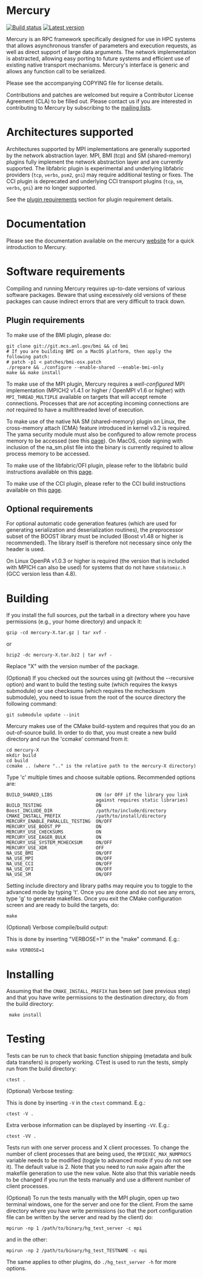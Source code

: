 Mercury
=======
[![Build status][travis-ci-svg]][travis-ci-link]
[![Latest version][mercury-release-svg]][mercury-release-link]

   Mercury is an RPC framework specifically designed for use in HPC systems
   that allows asynchronous transfer of parameters and execution requests,
   as well as direct support of large data arguments. The network implementation
   is abstracted, allowing easy porting to future systems and efficient use
   of existing native transport mechanisms. Mercury's interface is generic
   and allows any function call to be serialized.

   Please see the accompanying COPYING file for license details.

   Contributions and patches are welcomed but require a Contributor License
   Agreement (CLA) to be filled out. Please contact us if you are interested
   in contributing to Mercury by subscribing to the [mailing lists][mailing-lists].

Architectures supported
=======================

   Architectures supported by MPI implementations are generally supported by the
   network abstraction layer. MPI, BMI (tcp) and SM (shared-memory) plugins
   fully implement the network abstraction layer and are currently supported.
   The libfabric plugin is experimental and underlying libfabric providers
   (`tcp`, `verbs`, `psm2`, `gni`) may require additional testing or fixes.
   The CCI plugin is deprecated and underlying CCI transport plugins
   (`tcp`, `sm`, `verbs`, `gni`) are no longer supported.

   See the [plugin requirements](#plugin-requirements) section for
   plugin requirement details.

Documentation
=============

   Please see the documentation available on the mercury [website][documentation]
   for a quick introduction to Mercury.

Software requirements
=====================

   Compiling and running Mercury requires up-to-date versions of various
   software packages. Beware that using excessively old versions of these
   packages can cause indirect errors that are very difficult to track down.

Plugin requirements
-------------------

To make use of the BMI plugin, please do:

    git clone git://git.mcs.anl.gov/bmi && cd bmi
    # If you are building BMI on a MacOS platform, then apply the following patch:
    # patch -p1 < patches/bmi-osx.patch
    ./prepare && ./configure --enable-shared --enable-bmi-only
    make && make install

To make use of the MPI plugin, Mercury requires a _well-configured_ MPI
implementation (MPICH2 v1.4.1 or higher / OpenMPI v1.6 or higher) with
`MPI_THREAD_MULTIPLE` available on targets that will accept remote
connections. Processes that are _not_ accepting incoming connections are
_not_ required to have a multithreaded level of execution.

To make use of the native NA SM (shared-memory) plugin on Linux,
the cross-memory attach (CMA) feature introduced in kernel v3.2 is required.
The yama security module must also be configured to allow remote process memory
to be accessed (see this [page][yama]). On MacOS, code signing with inclusion of
the na_sm.plist file into the binary is currently required to allow process
memory to be accessed.

To make use of the libfabric/OFI plugin, please refer to the libfabric build
instructions available on this [page][libfabric].

To make use of the CCI plugin, please refer to the CCI build instructions
available on this [page][cci].

Optional requirements
---------------------

For optional automatic code generation features (which are used for generating
serialization and deserialization routines), the preprocessor subset of the
BOOST library must be included (Boost v1.48 or higher is recommended).
The library itself is therefore not necessary since only the header is used.

On Linux OpenPA v1.0.3 or higher is required (the version that is included
with MPICH can also be used) for systems that do not have `stdatomic.h`
(GCC version less than 4.8).

Building
========

If you install the full sources, put the tarball in a directory where you
have permissions (e.g., your home directory) and unpack it:

    gzip -cd mercury-X.tar.gz | tar xvf -

   or

    bzip2 -dc mercury-X.tar.bz2 | tar xvf -

Replace "X" with the version number of the package.

(Optional) If you checked out the sources using git (without the --recursive
option) and want to build the testing suite (which requires the kwsys
submodule) or use checksums (which requires the mchecksum submodule), you need
to issue from the root of the source directory the following command:

    git submodule update --init

Mercury makes use of the CMake build-system and requires that you do an
out-of-source build. In order to do that, you must create a new build
directory and run the 'ccmake' command from it:

    cd mercury-X
    mkdir build
    cd build
    ccmake .. (where ".." is the relative path to the mercury-X directory)

Type 'c' multiple times and choose suitable options. Recommended options are:

    BUILD_SHARED_LIBS                ON (or OFF if the library you link
                                     against requires static libraries)
    BUILD_TESTING                    ON
    Boost_INCLUDE_DIR                /path/to/include/directory
    CMAKE_INSTALL_PREFIX             /path/to/install/directory
    MERCURY_ENABLE_PARALLEL_TESTING  ON/OFF
    MERCURY_USE_BOOST_PP             ON
    MERCURY_USE_CHECKSUMS            ON
    MERCURY_USE_EAGER_BULK           ON
    MERCURY_USE_SYSTEM_MCHECKSUM     ON/OFF
    MERCURY_USE_XDR                  OFF
    NA_USE_BMI                       ON/OFF
    NA_USE_MPI                       ON/OFF
    NA_USE_CCI                       ON/OFF
    NA_USE_OFI                       ON/OFF
    NA_USE_SM                        ON/OFF

Setting include directory and library paths may require you to toggle to
the advanced mode by typing 't'. Once you are done and do not see any
errors, type 'g' to generate makefiles. Once you exit the CMake
configuration screen and are ready to build the targets, do:

    make

(Optional) Verbose compile/build output:

This is done by inserting "VERBOSE=1" in the "make" command. E.g.:

    make VERBOSE=1

Installing
==========

Assuming that the `CMAKE_INSTALL_PREFIX` has been set (see previous step)
and that you have write permissions to the destination directory, do
from the build directory:

     make install

Testing
=======

Tests can be run to check that basic function shipping (metadata and bulk
data transfers) is properly working. CTest is used to run the tests,
simply run from the build directory:

    ctest .

(Optional) Verbose testing:

This is done by inserting `-V` in the `ctest` command.  E.g.:

    ctest -V .

Extra verbose information can be displayed by inserting `-VV`. E.g.:

    ctest -VV .

Tests run with one server process and X client processes. To change the
number of client processes that are being used, the `MPIEXEC_MAX_NUMPROCS`
variable needs to be modified (toggle to advanced mode if you do not see
it). The default value is 2.
Note that you need to run `make` again after the makefile generation
to use the new value. Note also that this variable needs to be changed
if you run the tests manually and use a different number of client
processes.

(Optional) To run the tests manually with the MPI plugin, open up two
terminal windows, one for the server and one for the client. From the same
directory where you have write permissions (so that the port configuration
file can be written by the server and read by the client) do:

    mpirun -np 1 /path/to/binary/hg_test_server -c mpi

and in the other:

    mpirun -np 2 /path/to/binary/hg_test_TESTNAME -c mpi

The same applies to other plugins, do `./hg_test_server -h` for more options.

[mailing-lists]: http://mercury-hpc.github.io/help#mailing-lists
[documentation]: http://mercury-hpc.github.io/documentation/
[cci]: http://cci-forum.com/?page_id=46
[libfabric]: https://github.com/ofiwg/libfabric
[travis-ci-svg]: https://travis-ci.org/mercury-hpc/mercury.svg
[travis-ci-link]: https://travis-ci.org/mercury-hpc/mercury
[mercury-release-svg]: https://img.shields.io/github/release/mercury-hpc/mercury.svg
[mercury-release-link]: https://github.com/mercury-hpc/mercury/releases/latest
[yama]: https://www.kernel.org/doc/Documentation/security/Yama.txt

